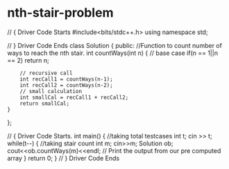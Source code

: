 # nth-stair-problem
// { Driver Code Starts
#include<bits/stdc++.h>
using namespace std;

 // } Driver Code Ends
class Solution
{
    public:
    //Function to count number of ways to reach the nth stair.
    int countWays(int n)
    {
        // base case
        if(n == 1||n == 2)
        return n;
        
        // recursive call
        int recCall1 = countWays(n-1);
        int recCall2 = countWays(n-2);
        // small calculation
        int smallCal = recCall1 + recCall2;
        return smallCal;
    }
};



// { Driver Code Starts.
int main()
{
    //taking total testcases
    int t;
    cin >> t;
    while(t--)
    {
        //taking stair count
        int m;
        cin>>m;
        Solution ob;
        cout<<ob.countWays(m)<<endl; // Print the output from our pre computed array
    }
    return 0;
}
  // } Driver Code Ends
